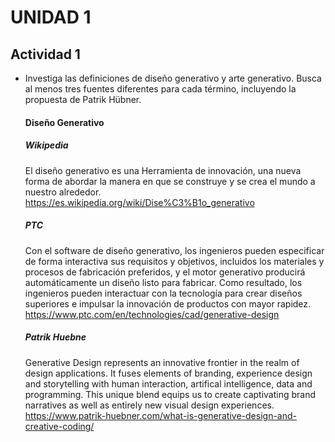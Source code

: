# UNIDAD 1
## Actividad 1
- Investiga las definiciones de diseño generativo y arte generativo. Busca al menos tres fuentes diferentes para cada término, incluyendo la propuesta de Patrik Hübner.
  #### Diseño Generativo
   ##### Wikipedia
   El diseño generativo es una Herramienta de innovación, una nueva forma de abordar la manera en que se construye y se crea el mundo a nuestro alrededor. 
   https://es.wikipedia.org/wiki/Dise%C3%B1o_generativo
   ##### PTC
   Con el software de diseño generativo, los ingenieros pueden especificar de forma interactiva sus requisitos y objetivos, incluidos los materiales y procesos de 
 fabricación preferidos, y el motor generativo producirá automáticamente un diseño listo para fabricar. Como resultado, los ingenieros pueden interactuar con la 
 tecnología para crear diseños superiores e impulsar la innovación de productos con mayor rapidez.
   https://www.ptc.com/en/technologies/cad/generative-design
  ##### Patrik Huebne
   Generative Design represents an innovative frontier in the realm of design applications. It fuses elements of branding, experience design and storytelling with 
 human interaction, artifical intelligence, data and programming. This unique blend equips us to create captivating brand narratives as well as entirely new visual 
 design experiences.
  https://www.patrik-huebner.com/what-is-generative-design-and-creative-coding/
